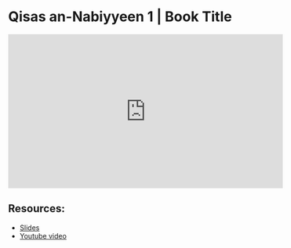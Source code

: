 # Qisas an-Nabiyyeen 1 | Book Title

<iframe width="560" height="315" src="https://www.youtube-nocookie.com/embed/bXdYFJm4eAE?start=0" frameborder="0" allow="accelerometer; autoplay; encrypted-media; gyroscope; picture-in-picture" allowfullscreen="allowfullscreen"></iframe><BR>



## Resources:
- [Slides](https://github.com/arshare/resources_balagha_pdfs)
- [Youtube video](https://youtu.be/bXdYFJm4eAE)
